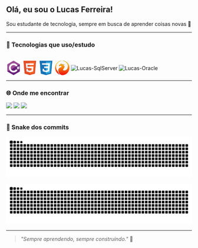 ## Olá, eu sou o Lucas Ferreira!

Sou estudante de tecnologia, sempre em busca de aprender coisas novas 🚀  

---

### 🚀 Tecnologias que uso/estudo
<div style="display: inline_block"><br>
  <!-- C# -->
  <img align="center" alt="Lucas-Csharp" height="40" width="40" src="https://raw.githubusercontent.com/devicons/devicon/master/icons/csharp/csharp-original.svg">
  
  <!-- HTML -->
  <img align="center" alt="Lucas-HTML" height="40" width="40" src="https://raw.githubusercontent.com/devicons/devicon/master/icons/html5/html5-original.svg">
  
  <!-- CSS -->
  <img align="center" alt="Lucas-CSS" height="40" width="40" src="https://raw.githubusercontent.com/devicons/devicon/master/icons/css3/css3-original.svg">
  
  <!-- Firebird -->
  <img align="center" alt="Lucas-Firebird" height="40" width="40" src="https://raw.githubusercontent.com/ferreira-luc4s/ferreira-luc4s/main/assets/firebird_logo.png">
  
  <!-- SQL Server -->
  <img align="center" alt="Lucas-SqlServer" height="40" width="40" src="https://www.svgrepo.com/show/303229/sqlserver.svg">
  
  <!-- Oracle -->
  <img align="center" alt="Lucas-Oracle" height="40" width="40" src="https://www.svgrepo.com/show/303215/oracle.svg">
</div>

---

### 🌐 Onde me encontrar
<div> 
  <a href="https://www.instagram.com/euu_lucc4s/" target="_blank"><img src="https://img.shields.io/badge/-Instagram-%23E4405F?style=for-the-badge&logo=instagram&logoColor=white"></a>
  <a href="mailto:lucas09.lf30@gmail.com"><img src="https://img.shields.io/badge/-Gmail-%23333?style=for-the-badge&logo=gmail&logoColor=white"></a>
  <a href="https://www.linkedin.com/in/ferreira-luc4s" target="_blank"><img src="https://img.shields.io/badge/-LinkedIn-%230077B5?style=for-the-badge&logo=linkedin&logoColor=white"></a> 
</div>

---

### 🐍 Snake dos commits
<!-- Snake escura (dark mode) -->
![Snake animation dark](https://raw.githubusercontent.com/ferreira-luc4s/ferreira-luc4s/output/github-contribution-grid-snake-dark.svg#gh-dark-mode-only)

<!-- Snake clara (light mode) -->
![Snake animation light](https://raw.githubusercontent.com/ferreira-luc4s/ferreira-luc4s/output/github-contribution-grid-snake.svg#gh-light-mode-only)

---

> _"Sempre aprendendo, sempre construindo."_ 🚀
